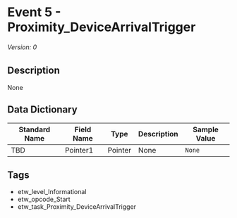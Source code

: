 # Event 5 - Proximity_DeviceArrivalTrigger
###### Version: 0

## Description
None

## Data Dictionary
|Standard Name|Field Name|Type|Description|Sample Value|
|---|---|---|---|---|
|TBD|Pointer1|Pointer|None|`None`|

## Tags
* etw_level_Informational
* etw_opcode_Start
* etw_task_Proximity_DeviceArrivalTrigger